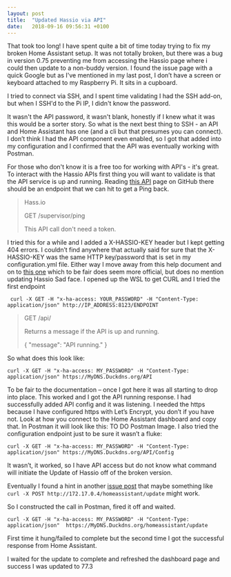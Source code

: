 ```yaml
---
layout: post
title:  "Updated Hassio via API"
date:   2018-09-16 09:56:31 +0100
---
```


That took too long! I have spent quite a bit of time today trying to fix my broken Home Assistant setup. It was not totally broken, but there was a bug in version 0.75 preventing me from accessing the Hassio page where i could then update to a non-buddy version. I found the issue page with a quick Google but as I've mentioned in my last post, I don’t have a screen or keyboard attached to my Raspberry Pi. It sits in a cupboard.

I tried to connect via SSH, and I spent time validating I had the SSH add-on, but when I SSH'd to the Pi IP, I didn't know the password.

It wasn't the API password, it wasn't blank, honestly if I knew what it was this would be a sorter story.
So what is the next best thing to SSH - an API and Home Assistant has one (and a cli but that presumes you can connect). I don’t think I had the API component even enabled, so I got that added into my configuration and I confirmed that the API was eventually working with Postman. 

For those who don't know it is a free too for working with API's - it's great.
To interact with the Hassio APIs first thing you will want to validate is that the API service is up and running. Reading <a href="https://github.com/home-assistant/hassio/blob/dev/API.md"> this API</a> page on GitHub there should be an endpoint that we can hit to get a Ping back.

 > Hass.io
 > 
 > GET /supervisor/ping
 >
 > This API call don't need a token.

I tried this for a while and I added a X-HASSIO-KEY header but I kept getting 404 errors. I couldn’t find anywhere that actually said for sure that the X-HASSIO-KEY was the same HTTP key/password that is set in my configuration.yml file. Either way I move away from this help document and on to <a href="https://developers.home-assistant.io/docs/en/external_api_rest.html">this one</a> which to be fair does seem more official, but does no mention updating Hassio Sad face.
I opened up the WSL to get CURL and I tried the first endpoint

`  curl -X GET -H "x-ha-access: YOUR_PASSWORD" -H "Content-Type: application/json" http://IP_ADDRESS:8123/ENDPOINT
`

> GET /api/
> 
> Returns a message if the API is up and running.
> 
>  {
>    "message": "API running."
>  }

So what does this look like:

`curl -X GET -H "x-ha-access: MY_PASSWORD" -H "Content-Type: application/json" https://MyDNS.Duckdns.org/API`

To be fair to the documentation – once I got here it was all starting to drop into place. This worked and I got the API running response. I had successfully added API config and it was listening. 
I needed the https because I have configured https with Let’s Encrypt, you don’t if you have not. Look at how you connect to the Home Assistant dashboard and copy that.
In Postman it will look like this:
TO DO Postman Image.
I also tried the configuration endpoint just to be sure it wasn’t a fluke: 

`curl -X GET -H "x-ha-access: MY_PASSWORD" -H "Content-Type: application/json" https://MyDNS.Duckdns.org/API/Config`

It wasn’t, it worked, so I have API access but do not know what command will initiate the Update of Hassio off of the broken version.

Eventually I found a hint in another <a href="https://community.home-assistant.io/t/hass-io-not-running-after-upgrade/23980">issue post</a> that maybe something like `curl -X POST http://172.17.0.4/homeassistant/update` might work.

So I constructed the call in Postman, fired it off and waited.

`curl -X GET -H "x-ha-access: MY_PASSWORD" -H "Content-Type: application/json" 
https://MyDNS.Duckdns.org/homeassistant/update`

First time it hung/failed to complete but the second time I got the successful response from Home Assistant.

I waited for the update to complete and refreshed the dashboard page and success I was updated to 77.3

